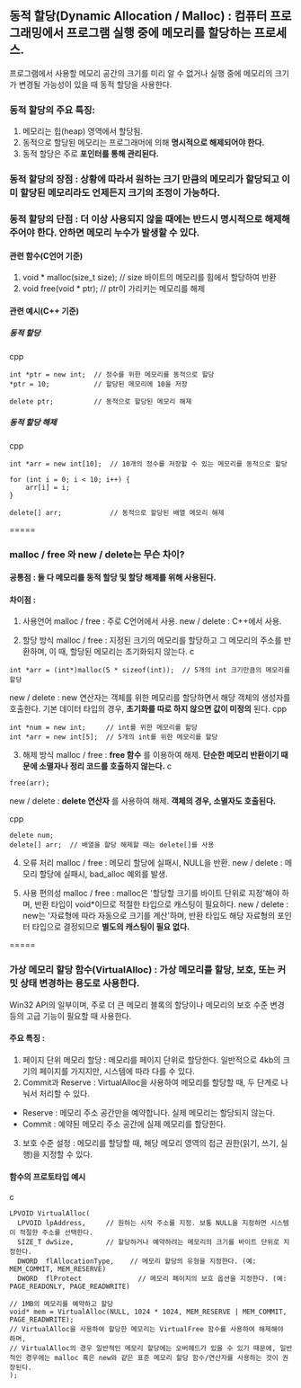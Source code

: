 ## 동적 할당(Dynamic Allocation / Malloc) : 컴퓨터 프로그래밍에서 프로그램 실행 중에 메모리를 할당하는 프로세스. 
프로그램에서 사용할 메모리 공간의 크기를 미리 알 수 없거나 실행 중에 메모리의 크기가 변경될 가능성이 있을 때 동적 할당을 사용한다.


### 동적 할당의 주요 특징:
1. 메모리는 힙(heap) 영역에서 할당됨.
2. 동적으로 할당된 메모리는 프로그래머에 의해 **명시적으로 해제되어야 한다.**
3. 동적 할당은 주로 **포인터를 통해 관리된다.**


### 동적 할당의 장점 : 상황에 따라서 원하는 크기 만큼의 메모리가 할당되고 이미 할당된 메모리라도 언제든지 크기의 조정이 가능하다.

### 동적 할당의 단점 : 더 이상 사용되지 않을 때에는 반드시 명시적으로 해제해 주어야 한다. 안하면 메모리 누수가 발생할 수 있다.

#### 관련 함수(C언어 기준)

1. void * malloc(size_t size);   // size 바이트의 메모리를 힘에서 할당하여 반환
2. void free(void * ptr);        // ptr이 가리키는 메모리를 해제


#### 관련 예시(C++ 기준)

##### 동적 할당
cpp
``` 
int *ptr = new int;  // 정수를 위한 메모리를 동적으로 할당
*ptr = 10;           // 할당된 메모리에 10을 저장

delete ptr;          // 동적으로 할당된 메모리 해제
```

##### 동적 할당 해제
cpp
```
int *arr = new int[10];  // 10개의 정수를 저장할 수 있는 메모리를 동적으로 할당

for (int i = 0; i < 10; i++) {
    arr[i] = i;
}

delete[] arr;            // 동적으로 할당된 배열 메모리 해제
```

=====

### malloc / free 와 new / delete는 무슨 차이?

#### 공통점 : 둘 다 메모리를 동적 할당 및 할당 해제를 위해 사용된다.

#### 차이점 : 

1. 사용언어
malloc / free : 주로 C언어에서 사용.
new / delete : C++에서 사용.

2. 할당 방식 
malloc / free : 지정된 크기의 메모리를 할당하고 그 메모리의 주소를 반환하며, 이 때, 할당된 메모리는 초기화되지 않는다.
c
```
int *arr = (int*)malloc(5 * sizeof(int));  // 5개의 int 크기만큼의 메모리를 할당
```

new / delete : new 연산자는 객체를 위한 메모리를 할당하면서 해당 객체의 생성자를 호출한다. 기본 데이터 타입의 경우, **초기화를 따로 하지 않으면 값이 미정의** 된다.
cpp
```
int *num = new int;     // int를 위한 메모리를 할당
int *arr = new int[5];  // 5개의 int를 위한 메모리를 할당
```

3. 해제 방식 
malloc / free : **free 함수** 를 이용하여 해제. **단순한 메모리 반환이기 때문에 소멸자나 정리 코드를 호출하지 않는다.**
c
```
free(arr);
```

new / delete : **delete 연산자** 를 사용하여 해제. **객체의 경우, 소멸자도 호출된다.** 

cpp
``` 
delete num;
delete[] arr;  // 배열을 할당 해제할 때는 delete[]를 사용
```

4. 오류 처리
malloc / free : 메모리 할당에 실패시, NULL을 반환.
new / delete : 메모리 할당에 실패시, bad_alloc 예외를 발생.


5. 사용 편의성
malloc / free : malloc은 '할당할 크기를 바이트 단위로 지정'해야 하며, 반환 타입이 void*이므로 적절한 타입으로 캐스팅이 필요하다.
new / delete : new는 '자료형에 따라 자동으로 크기를 계산'하며, 반환 타입도 해당 자료형의 포인터 타입으로 결정되므로 **별도의 캐스팅이 필요 없다.**


=====
### 가상 메모리 할당 함수(VirtualAlloc) : 가상 메모리를 할당, 보호, 또는 커밋 상태 변경하는 용도로 사용한다. 
Win32 API의 일부이며, 주로 더 큰 메모리 블록의 할당이나 메모리의 보호 수준 변경 등의 고급 기능이 필요할 때 사용한다.

#### 주요 특징 : 
1. 페이지 단위 메모리 할당 : 메모리를 페이지 단위로 할당한다. 일반적으로 4kb의 크기의 페이지를 가지지만, 시스템에 따라 다를 수 있다.
2. Commit과 Reserve : VirtualAlloc을 사용하여 메모리를 할당할 때, 두 단계로 나눠서 처리할 수 있다.
- Reserve : 메모리 주소 공간만을 예약합니다. 실제 메모리는 할당되지 않는다.
- Commit : 예약된 메모리 주소 공간에 실제 메모리를 할당한다.
3. 보호 수준 설정 : 메모리를 할당할 때, 해당 메모리 영역의 접근 권한(읽기, 쓰기, 실행)을 지정할 수 있다.

#### 함수의 프로토타입 예시
c
```
LPVOID VirtualAlloc(
  LPVOID lpAddress, 	// 원하는 시작 주소를 지정. 보통 NULL을 지정하면 시스템이 적절한 주소를 선택한다.
  SIZE_T dwSize,      	// 할당하거나 예약하려는 메모리의 크기를 바이트 단위로 지정한다.
  DWORD  flAllocationType,    // 메모리 할당의 유형을 지정한다. (예: MEM_COMMIT, MEM_RESERVE)
  DWORD  flProtect	            // 메모리 페이지의 보호 옵션을 지정한다. (예: PAGE_READONLY, PAGE_READWRITE)

// 1MB의 메모리를 예약하고 할당
void* mem = VirtualAlloc(NULL, 1024 * 1024, MEM_RESERVE | MEM_COMMIT, PAGE_READWRITE);
// VirtualAlloc을 사용하여 할당한 메모리는 VirtualFree 함수를 사용하여 해제해야 하며, 
// VirtualAlloc의 경우 일반적인 메모리 할당에는 오버헤드가 있을 수 있기 때문에, 일반적인 경우에는 malloc 혹은 new와 같은 표준 메모리 할당 함수/연산자를 사용하는 것이 권장된다.
);
```
